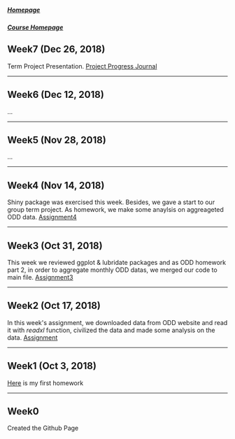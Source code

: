 ##### [Homepage](https://emrekemerci.github.io/EmreKemerci/)			
##### [Course Homepage](https://mef-bda503.github.io/)	
## Week7 (Dec 26, 2018)
Term Project Presentation. [Project Progress Journal](https://mef-bda503.github.io/gpj18-group_four/)


***
## Week6 (Dec 12, 2018)
...

***
## Week5 (Nov 28, 2018)
...

***
## Week4 (Nov 14, 2018)
Shiny package was exercised this week. Besides, we gave a start to our group term project.
As homework, we make some anaylsis on aggreageted ODD data. [Assignment4](AssignmentWeek4/AssignmentWeek4.html)

***
## Week3 (Oct 31, 2018)
This week we reviewed ggplot & lubridate packages and as ODD homework part 2, in order to aggregate monthly ODD datas, we merged our code to main file. [Assignment3](AssignmentWeek3/AssignmentWeek3.Rmd)

***
## Week2 (Oct 17, 2018)
In this week's assignment, we downloaded data from ODD website and read it with *readxl* function, civilized the data and made some analysis on the data. 
[Assignment](AssignmentWeek2/AssignmentWeek2.html)

***
## Week1 (Oct 3, 2018)
[Here](AssignmentWeek1/AssignmentWeek1.html) is my first homework

***
## Week0
Created the Github Page

